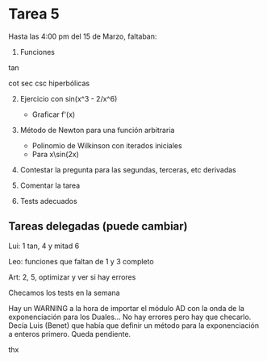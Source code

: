 # Tarea 5

Hasta las 4:00 pm del 15 de Marzo, faltaban:

1. Funciones

tan

cot
sec
csc
hiperbólicas

2. Ejercicio con sin(x^3 - 2/x^6)
	- Graficar f'(x)

3. Método de Newton para una función arbitraria
	- Polinomio de Wilkinson con iterados iniciales
	- Para x\sin(2x)

4. Contestar la pregunta para las segundas, terceras, etc derivadas

5. Comentar la tarea

6. Tests adecuados

## Tareas delegadas (puede cambiar)

Lui: 1 tan, 4 y mitad 6

Leo: funciones que faltan de 1 y 3 completo

Art: 2, 5, optimizar y ver si hay errores 


Checamos los tests en la semana

Hay un WARNING a la hora de importar el módulo AD con la onda de la exponenciación para los Duales... No hay errores pero hay que checarlo. Decía Luis (Benet) que había que definir un método para la exponenciación a enteros primero. Queda pendiente.

thx

